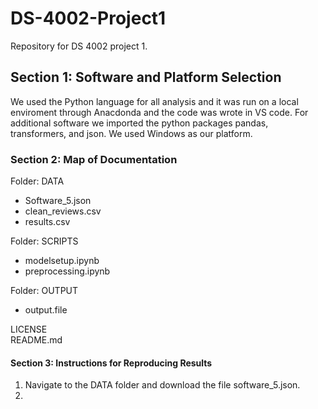 # DS-4002-Project1
Repository for DS 4002 project 1.

## Section 1: Software and Platform Selection
We used the Python language for all analysis and it was run on a local enviroment through Anacdonda and the code was wrote in VS code.
For additional software we imported the python packages pandas, transformers, and json.
We used Windows as our platform.

### Section 2: Map of Documentation
Folder: DATA
- Software_5.json
- clean_reviews.csv
- results.csv

Folder: SCRIPTS
- modelsetup.ipynb
- preprocessing.ipynb

Folder: OUTPUT
- output.file

LICENSE<br>
README.md

#### Section 3: Instructions for Reproducing Results
1. Navigate to the DATA folder and download the file software_5.json.
2. 
